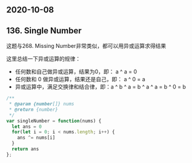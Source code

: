 ## 2020-10-08

## 136. Single Number

这题与268. Missing Number非常类似，都可以用异或运算求得结果

这里总结一下异或运算的规律：
- 任何数和自己做异或运算，结果为0，即： a ^ a = 0
- 任何数和 0 做异或运算，结果还是自己，即： a ^ 0 = a
- 异或运算中，满足交换律和结合律，即：a ^ b ^ a = b ^ a ^ a = b ^ 0 = b

```js
/**
 * @param {number[]} nums
 * @return {number}
 */
var singleNumber = function(nums) {
  let ans = 0
  for(let i = 0; i < nums.length; i++) {
    ans ^= nums[i]
  }
  return ans
};
```